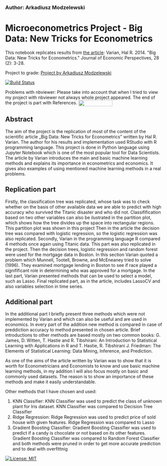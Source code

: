 ### Author: Arkadiusz Modzelewski
# Microeconometrics Project - Big Data: New Tricks for Econometrics 

This notebook replicates results from [the article](https://www.aeaweb.org/articles?id=10.1257/jep.28.2.3):
Varian, Hal R. 2014. "Big Data: New Tricks for Econometrics." Journal of Economic Perspectives, 28 (2): 3-28.

Project to grade: [Project by Arkadiusz Modzelewski](https://github.com/HumanCapitalAnalysis/student-project-ArcadiusM/blob/master/Student_Project_n.ipynb)

[![Build Status](https://travis-ci.com/ArcadiusM/student-project-ArcadiusM.svg?branch=master)](https://travis-ci.com/ArcadiusM/student-project-ArcadiusM)

Problems with nbviewer: Please take into account that when I tried to view my project with nbviewer not always whole project appeared. The end of the project is part with References. 
<a href="https://nbviewer.jupyter.org/github/ArcadiusM/student-project-ArcadiusM/blob/master/Student_Project_n.ipynb" 
   target="_parent">
   <img align="center"
  src="https://raw.githubusercontent.com/jupyter/design/master/logos/Badges/nbviewer_badge.png"
      width="109" height="20">
</a>

## Abstract

The aim of the project is the replication of most of the content of the scientific article „Big Data: New Tricks for Econometrics” written by Hal R. Varian. The author for his results and implementation used RStudio with R programming language. This project is done in Python language using Jupyter Notebook which is one of the most popular tool for Data Scientists. The article by Varian introduces the main and basic machine learning methods and explains its importance in econometrics and economics. It gives also examples of using mentioned machine learning methods in a real problems.

## Replication part

Firstly, the classification tree was replicated, whose task was to check whether on the basis of other available data we are able to predict with high accuracy who survived the Titanic disaster and who did not. Classifification based on two other variables can also be ilustrated in the partition plot, which shows how the tree divides up the space into rectangular regions. This partition plot was shown in this project Then in the article the decision tree was compared with logistic regression, so the logistic regression was also replicated. Secondly, Varian in the programming language R compared 4 methods once again using Titanic data. This part was also replicated in the project. Then the decision trees, logistic regression and random forest were used for the mortgage data in Boston. In this section Varian quoted a problem which Munnell, Tootell, Browne, and McEneaney tried to solve (1996). They examined mortgage lending in Boston to see if race played a signifificant role in determining who was approved for a mortgage. In the last part, Varian presented methods that can be used to select a model, such as Lasso. Final replicated part, as in the article, includes LassoCV and also variables selection in time series.

## Additional part

In the additional part I briefly present three methods which were not implemented by Varian and which can also be useful and are used in economics. In every part of the addition new method is compared in case of preddiction accuracy to method presented in chosen article. Brief introductions to other methods are based mostly on two common books: G. James, D. Witten, T. Hastie and R. Tibshirani: An Introduction to Statistical Learning with Applications in R and T. Hastie, R. Tibshirani J. Friedman: The Elements of Statistical Learning: Data Mining, Inference, and Prediction.

As one of the aims of the article written by Varian was to show that it is worth for Econometricians and Economists to know and use basic machine learning methods, in my addition I will also focus mostly on basic and commonly used datasets. The reason is to show an importance of these methods and make it easily understandable.

Other methods that I have chosen and used:

1. KNN Classifier:
KNN Classifier was used to predict the class of unknown plant for Iris dataset.
KNN Classifier was compared to Decision Tree Classifier
2. Ridge Regression:
Ridge Regression was used to predict price of sold house with given features.
Ridge Regression was compared to Lasso
3. Gradient Boosting Classifier:
Gradient Boosting Classifier was used to predict if a candy is chocolate or not based on its other features.
Gradient Boosting Classifier was compared to Random Forest Classifier and both methods were pruned in order to get more accurate prediction and to deal with overfittnig



[![License: MIT](https://img.shields.io/badge/License-MIT-blue.svg)](https://github.com/HumanCapitalAnalysis/student-project-ArcadiusM/blob/master/LICENSE)
